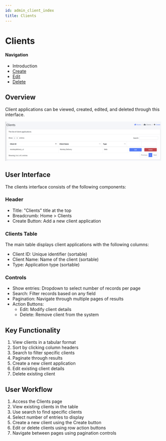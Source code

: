 ```yaml
---
id: admin_client_index
title: Clients
---
```


# Clients

#### Navigation
- Introduction
- [Create](ClientCreate.md)
- [Edit](ClientEdit.md)
- [Delete](ClientDelete.md)

## Overview
Client applications can be viewed, created, edited, and deleted through this interface.

<img src="../images/AdminClients.png" alt="Clients" width="600"/>

## User Interface
The clients interface consists of the following components:

### Header
- Title: "Clients" title at the top
- Breadcrumb: Home > Clients
- Create Button: Add a new client application

### Clients Table
The main table displays client applications with the following columns:
- Client ID: Unique identifier (sortable)
- Client Name: Name of the client (sortable)
- Type: Application type (sortable)

### Controls
- Show entries: Dropdown to select number of records per page
- Search: Filter records based on any field
- Pagination: Navigate through multiple pages of results
- Action Buttons: 
  - Edit: Modify client details
  - Delete: Remove client from the system

## Key Functionality
1. View clients in a tabular format
2. Sort by clicking column headers
3. Search to filter specific clients
4. Paginate through results
5. Create a new client application
6. Edit existing client details
7. Delete existing client

## User Workflow
1. Access the Clients page
2. View existing clients in the table
3. Use search to find specific clients
4. Select number of entries to display
5. Create a new client using the Create button
6. Edit or delete clients using row action buttons
7. Navigate between pages using pagination controls
